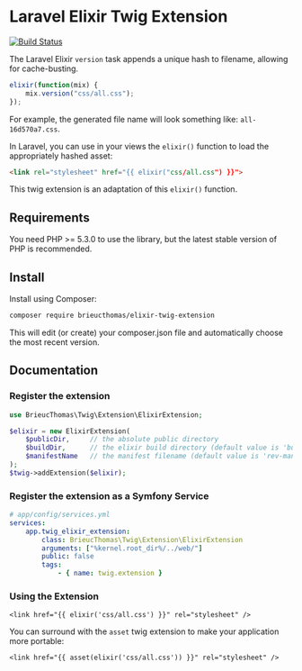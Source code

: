 Laravel Elixir Twig Extension
=============================

[![Build Status](https://img.shields.io/travis/brieucthomas/elixir-twig-extension/master.svg?style=flat-square)](https://travis-ci.org/brieucthomas/elixir-twig-extension)

The Laravel Elixir `version` task appends a unique hash to filename, 
allowing for cache-busting.
 
``` js
elixir(function(mix) {
    mix.version("css/all.css");
});
```

For example, the generated file name will look something like: 
`all-16d570a7.css`.

In Laravel, you can use in your views the `elixir()` function to load 
the appropriately hashed asset:

``` html
<link rel="stylesheet" href="{{ elixir("css/all.css") }}">
```

This twig extension is an adaptation of this `elixir()` function. 

## Requirements

You need PHP >= 5.3.0 to use the library, but the latest stable version 
of PHP is recommended.

## Install 

Install using Composer:

``` bash
composer require brieucthomas/elixir-twig-extension
```

This will edit (or create) your composer.json file and automatically 
choose the most recent version.

## Documentation

### Register the extension

``` php
use BrieucThomas\Twig\Extension\ElixirExtension;

$elixir = new ElixirExtension(
    $publicDir,     // the absolute public directory 
    $buildDir,      // the elixir build directory (default value is 'build')
    $manifestName   // the manifest filename (default value is 'rev-manifest.json')
);
$twig->addExtension($elixir);
```

### Register the extension as a Symfony Service

``` yml
# app/config/services.yml
services:
    app.twig_elixir_extension:
        class: BrieucThomas\Twig\Extension\ElixirExtension
        arguments: ["%kernel.root_dir%/../web/"]
        public: false
        tags:
            - { name: twig.extension }
```

### Using the Extension

``` twig
<link href="{{ elixir('css/all.css') }}" rel="stylesheet" />
```

You can surround with the `asset` twig extension to make your 
application more portable:

``` twig
<link href="{{ asset(elixir('css/all.css')) }}" rel="stylesheet" />
```